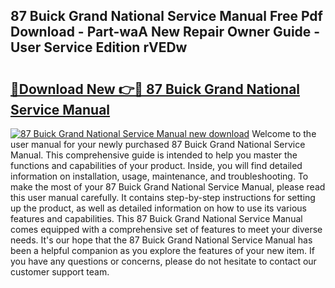 ## 87 Buick Grand National Service Manual Free Pdf Download - Part-waA New Repair Owner Guide - User Service Edition rVEDw

# <h2><a href="http://bc72776.oget.top/?id=87+Buick+Grand+National+Service+Manual">🔗Download New 👉🔴 87 Buick Grand National Service Manual</a></h2>

[![87 Buick Grand National Service Manual new download](https://i.imgur.com/5g1atiW.png)](http://bc72776.oget.top/?id=87+Buick+Grand+National+Service+Manual)
Welcome to the user manual for your newly purchased 87 Buick Grand National Service Manual. This comprehensive guide is intended to help you master the functions and capabilities of your product. Inside, you will find detailed information on installation, usage, maintenance, and troubleshooting. To make the most of your 87 Buick Grand National Service Manual, please read this user manual carefully. It contains step-by-step instructions for setting up the product, as well as detailed information on how to use its various features and capabilities. This 87 Buick Grand National Service Manual comes equipped with a comprehensive set of features to meet your diverse needs. It's our hope that the 87 Buick Grand National Service Manual has been a helpful companion as you explore the features of your new item. If you have any questions or concerns, please do not hesitate to contact our customer support team.
